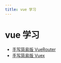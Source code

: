 ```yaml
---
title: vue 学习
---
```

# vue 学习

- [手写简易版 VueRouter](/mdpress/learns/vue-study/27988.md)    
- [手写简易版 Vuex](/mdpress/learns/vue-study/27990.md)    
